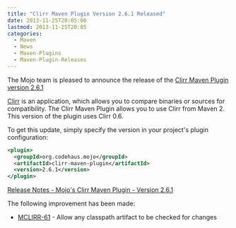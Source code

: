 ```yaml
---
title: "Clirr Maven Plugin Version 2.6.1 Released"
date: 2013-11-25T20:05:00
lastmod: 2013-11-25T20:05
categories:
  - Maven
  - News
  - Maven-Plugins
  - Maven-Plugin-Releases
---
```

The Mojo team is pleased to announce the release of the 
[Clirr Maven Plugin version 2.6.1](http://mojo.codehaus.org/clirr-maven-plugin/)

[Clirr](http://clirr.sourceforge.net/) is an application, which allows you to compare 
binaries or sources for compatibility. The Clirr Maven Plugin allows 
you to use Clirr from Maven 2. This version of the plugin uses Clirr 0.6.

<!-- more -->

To get this update, simply specify the version in your project's
plugin configuration:

```xml
<plugin>
  <groupId>org.codehaus.mojo</groupId>
  <artifactId>clirr-maven-plugin</artifactId>
  <version>2.6.1</version>
</plugin>
```

[Release Notes - Mojo's Clirr Maven Plugin - Version 2.6.1](http://jira.codehaus.org/secure/ReleaseNote.jspa?projectId=11227&version=19639)

The following improvement has been made:

* [MCLIRR-61](https://issues.apache.org/jira/browse/MCLIRR-61) - Allow any classpath artifact to be checked for changes

